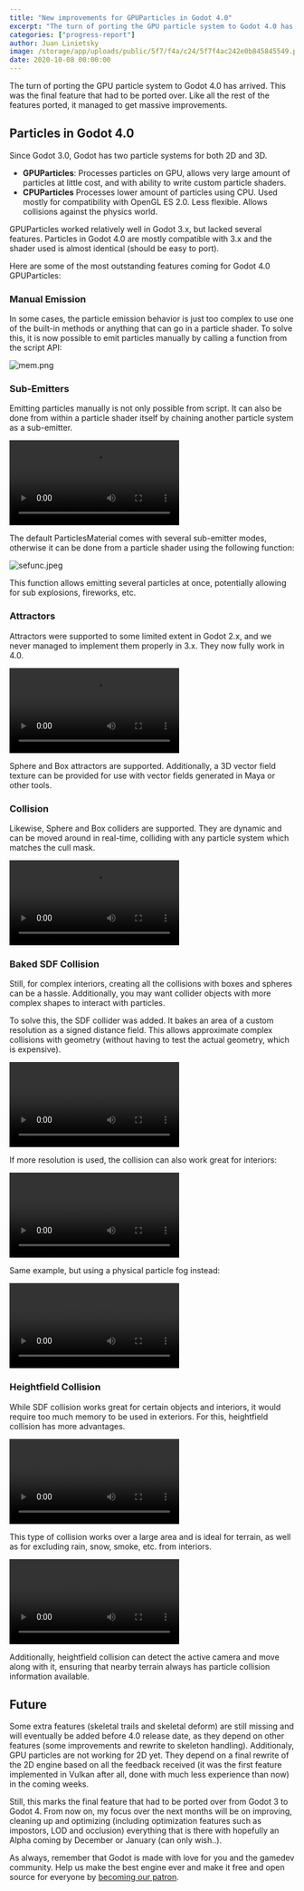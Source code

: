 ```yaml
---
title: "New improvements for GPUParticles in Godot 4.0"
excerpt: "The turn of porting the GPU particle system to Godot 4.0 has arrived. This was the final feature that had to be ported over. Like all the rest of the features ported, it managed to get massive improvements."
categories: ["progress-report"]
author: Juan Linietsky
image: /storage/app/uploads/public/5f7/f4a/c24/5f7f4ac242e0b845845549.png
date: 2020-10-08 00:00:00
---
```


The turn of porting the GPU particle system to Godot 4.0 has arrived. This was the final feature that had to be ported over. Like all the rest of the features ported, it managed to get massive improvements.

## Particles in Godot 4.0

Since Godot 3.0, Godot has two particle systems for both 2D and 3D.

* **GPUParticles**: Processes particles on GPU, allows very large amount of particles at little cost, and with ability to write custom particle shaders.
* **CPUParticles** Processes lower amount of particles using CPU. Used mostly for compatibility with OpenGL ES 2.0. Less flexible. Allows collisions against the physics world.

GPUParticles worked relatively well in Godot 3.x, but lacked several features. Particles in Godot 4.0 are mostly compatible with 3.x and the shader used is almost identical (should be easy to port).

Here are some of the most outstanding features coming for Godot 4.0 GPUParticles:

### Manual Emission

In some cases, the particle emission behavior is just too complex to use one of the built-in methods or anything that can go in a particle shader. To solve this, it is now possible to emit particles manually by calling a function from the script API:

![mem.png](/storage/app/uploads/public/5f7/f43/bd9/5f7f43bd98b90925234717.png)

### Sub-Emitters

Emitting particles manually is not only possible from script. It can also be done from within a particle shader itself by chaining another particle system as a sub-emitter.

<video controls>
<source src="/storage/app/media/4.0/particles/sub_emitter.mp4" type="video/mp4">
</video>

The default ParticlesMaterial comes with several sub-emitter modes, otherwise it can be done from a particle shader using the following function:

![sefunc.jpeg](/storage/app/uploads/public/5f7/f44/dc3/5f7f44dc3c34f793434163.jpeg)

This function allows emitting several particles at once, potentially allowing for sub explosions, fireworks, etc.

### Attractors

Attractors were supported to some limited extent in Godot 2.x, and we never managed to implement them properly in 3.x. They now fully work in 4.0.


<video controls>
<source src="/storage/app/media/4.0/particles/attractor.mp4" type="video/mp4">
</video>


Sphere and Box attractors are supported. Additionally, a 3D vector field texture can be provided for use with vector fields generated in Maya or other tools.

### Collision

Likewise, Sphere and Box colliders are supported. They are dynamic and can be moved around in real-time, colliding with any particle system which matches the cull mask.

<video controls>
<source src="/storage/app/media/4.0/particles/pcol.mp4" type="video/mp4">
</video>

### Baked SDF Collision

Still, for complex interiors, creating all the collisions with boxes and spheres can be a hassle. Additionally, you may want collider objects with more complex shapes to interact with particles.

To solve this, the SDF collider was added. It bakes an area of a custom resolution as a signed distance field. This allows approximate complex collisions with geometry (without having to test the actual geometry, which is expensive).

<video controls>
<source src="/storage/app/media/4.0/particles/sdf_collision.mp4" type="video/mp4">
</video>


If more resolution is used, the collision can also work great for interiors:

<video controls>
<source src="/storage/app/media/4.0/particles/sdf_particles.mp4" type="video/mp4">
</video>

Same example, but using a physical particle fog instead:

<video controls>
<source src="/storage/app/media/4.0/particles/fog.mp4" type="video/mp4">
</video>


### Heightfield Collision

While SDF collision works great for certain objects and interiors, it would require too much memory to be used in exteriors. For this, heightfield collision has more advantages.

<video controls>
<source src="/storage/app/media/4.0/particles/heightmap.mp4" type="video/mp4">
</video>

This type of collision works over a large area and is ideal for terrain, as well as for excluding rain, snow, smoke, etc. from interiors.

<video controls>
<source src="/storage/app/media/4.0/particles/window.mp4" type="video/mp4">
</video>

Additionally, heightfield collision can detect the active camera and move along with it, ensuring that nearby terrain always has particle collision information available.


## Future

Some extra features (skeletal trails and skeletal deform) are still missing and will eventually be added before 4.0 release date, as they depend on other features (some improvements and rewrite to skeleton handling). Additionaly, GPU particles are not working for 2D yet. They depend on a final rewrite of the 2D engine based on all the feedback received (it was the first feature implemented in Vulkan after all, done with much less experience than now) in the coming weeks.

Still, this marks the final feature that had to be ported over from Godot 3 to Godot 4. From now on, my focus over the next months will be on improving, cleaning up and optimizing (including optimization features such as impostors, LOD and occlusion) everything that is there with hopefully an Alpha coming by December or January (can only wish..).

As always, remember that Godot is made with love for you and the gamedev community. Help us make the best engine ever and make it free and open source for everyone by [becoming our patron](https://www.patreon.com/godotengine).
